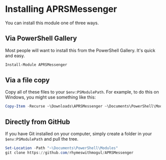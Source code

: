 # Installing APRSMessenger
You can install this module one of three ways.

## Via PowerShell Gallery
Most people will want to install this from the PowerShell Gallery.  It's quick and easy.

```powershell
Install-Module APRSMessenger
```


## Via a file copy
Copy all of these files to your `$env:PSModulePath`.  For example, to do this on Windows, you might use something like this:

```powershell
Copy-Item -Recurse ~\Downloads\APRSMessenger ~\Documents\PowerShell\Modules
```


## Directly from GitHub
If you have Git installed on your computer, simply create a folder in your `$env:PSModulePath` and pull the tree.

```powershell
Set-Location -Path "~\Documents\PowerShell\Modules"
git clone https://github.com/rhymeswithmogul/APRSMessenger

```
